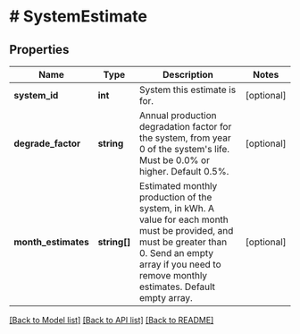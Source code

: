 # # SystemEstimate

## Properties

Name | Type | Description | Notes
------------ | ------------- | ------------- | -------------
**system_id** | **int** | System this estimate is for. | [optional]
**degrade_factor** | **string** | Annual production degradation factor for the system, from year 0 of the system&#39;s life. Must be 0.0% or higher. Default 0.5%. | [optional]
**month_estimates** | **string[]** | Estimated monthly production of the system, in kWh. A value for each month must be provided, and must be greater than 0. Send an empty array if you need to remove monthly estimates. Default empty array. | [optional]

[[Back to Model list]](../../README.md#models) [[Back to API list]](../../README.md#endpoints) [[Back to README]](../../README.md)
